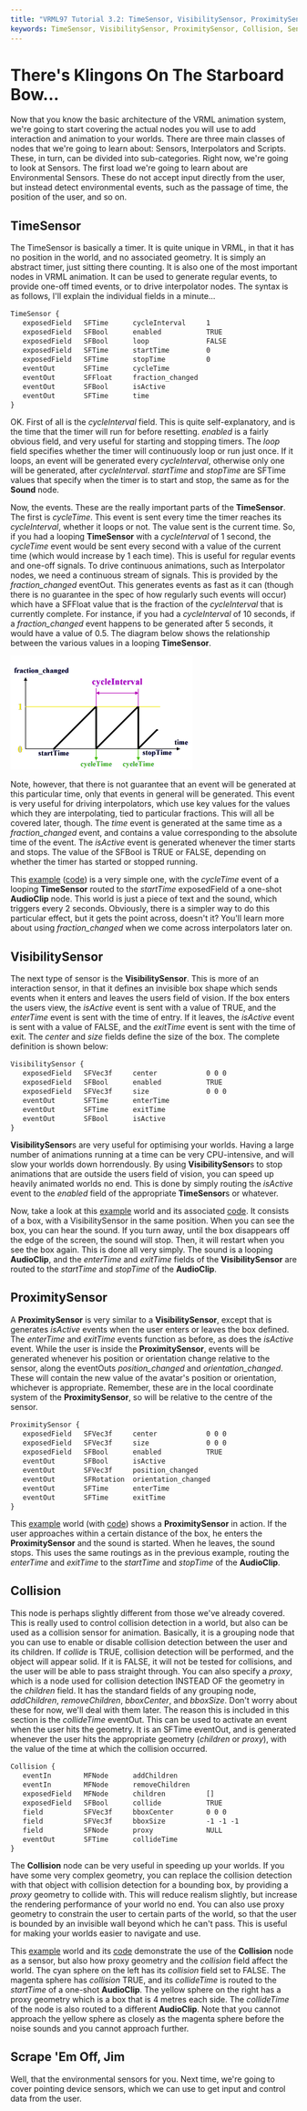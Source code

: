 ```yaml
---
title: "VRML97 Tutorial 3.2: TimeSensor, VisibilitySensor, ProximitySensor, Collision"
keywords: TimeSensor, VisibilitySensor, ProximitySensor, Collision, Sensors, animation,
---
```


# There's Klingons On The Starboard Bow...

Now that you know the basic architecture of the VRML animation system, we're going to start covering the actual nodes you will use to add interaction and animation to your worlds.
There are three main classes of nodes that we're going to learn about: Sensors, Interpolators and Scripts. These, in turn, can be divided into sub-categories.
Right now, we're going to look at Sensors. The first load we're going to learn about are Environmental Sensors. These do not accept input directly from the user, but instead detect
environmental events, such as the passage of time, the position of the user, and so on.

## TimeSensor

The TimeSensor is basically a timer. It is quite unique in VRML, in that it has no position in the world, and no associated geometry. It is simply an abstract timer, just sitting there counting.
It is also one of the most important nodes in VRML animation. It can be used to generate regular events, to provide one-off timed events, or to drive interpolator nodes. The syntax is as follows,
I'll explain the individual fields in a minute...

```
TimeSensor {
   exposedField   SFTime      cycleInterval     1
   exposedField   SFBool      enabled           TRUE
   exposedField   SFBool      loop              FALSE
   exposedField   SFTime      startTime         0
   exposedField   SFTime      stopTime          0
   eventOut       SFTime      cycleTime
   eventOut       SFFloat     fraction_changed
   eventOut       SFBool      isActive
   eventOut       SFTime      time
}
```

OK. First of all is the *cycleInterval* field. This is quite self-explanatory, and is the time that the timer will run for before resetting. *enabled* is a fairly obvious field, and very useful 
for starting and stopping timers. The *loop* field specifies whether the timer will continuously loop or run just once. If it loops, an event will be generated every *cycleInterval*, otherwise only
one will be generated, after *cycleInterval*. *startTime* and *stopTime* are SFTime values that specify when the timer is to start and stop, the same as for the **Sound** node.

Now, the events. These are the really important parts of the **TimeSensor**. The first is *cycleTime*. This event is sent every time the timer reaches its *cycleInterval*, whether it loops or not.
The value sent is the current time. So, if you had a looping **TimeSensor** with a *cycleInterval* of 1 second, the *cycleTime* event would be sent every second with a value of the current time (which would increase by 1 each time).
This is useful for regular events and one-off signals. To drive continuous animations, such as Interpolator nodes, we need a continuous stream of signals. This is provided by the *fraction_changed* eventOut.
This generates events as fast as it can (though there is no guarantee in the spec of how regularly such events will occur) which have a SFFloat value that is the fraction of the *cycleInterval* that is currently complete.
For instance, if you had a *cycleInterval* of 10 seconds, if a *fraction_changed* event happens to be generated after 5 seconds, it would have a value of 0.5. The diagram below shows the relationship between the various 
values in a looping **TimeSensor**.

<IMG SRC="../pics/timesensor.gif" WIDTH=320 HEIGHT=200 ALT="TimeSensor">

Note, however, that there is not guarantee that an event will be generated at this particular time, only that events in general will be generated. This event is very useful for driving interpolators, which use key values 
for the values which they are interpolating, tied to particular fractions. This will all be covered later, though. The *time* event is generated at the same time as a *fraction_changed* event, and contains a value 
corresponding to the absolute time of the event. The *isActive* event is generated whenever the timer starts and stops. The value of the SFBool is TRUE or FALSE, depending on whether the timer has started or stopped running.


This <A HREF="../worlds/tut32a.wrl" TARGET="_new">example</A> (<A HREF="../source/tut32a.html">code</A>) is a very simple one, with the *cycleTime* event of a looping **TimeSensor** routed to the *startTime* exposedField of a one-shot **AudioClip** node. This world is just a piece of text and
the sound, which triggers every 2 seconds. Obviously, there is a simpler way to do this particular effect, but it gets the point across, doesn't it? You'll learn more about using *fraction_changed* when we come across interpolators later on.

## VisibilitySensor

The next type of sensor is the **VisibilitySensor**. This is more of an interaction sensor, in that it defines an invisible box shape which sends events when it enters and leaves the users field of vision.
If the box enters the users view, the *isActive* event is sent with a value of TRUE, and the *enterTime* event is sent with the time of entry. If it leaves, the *isActive* event is sent with a value of FALSE, and the
*exitTime* event is sent with the time of exit. The *center* and *size* fields define the size of the box. The complete definition is shown below:

```
VisibilitySensor {
   exposedField   SFVec3f     center            0 0 0
   exposedField   SFBool      enabled           TRUE
   exposedField   SFVec3f     size              0 0 0
   eventOut       SFTime      enterTime
   eventOut       SFTime      exitTime
   eventOut       SFBool      isActive
}
```

**VisibilitySensor**s are very useful for optimising your worlds. Having a large number of animations running at a time can be very CPU-intensive, and will slow your worlds down horrendously. By using **VisibilitySensor**s to stop animations that are outside 
the users field of vision, you can speed up heavily animated worlds no end. This is done by simply routing the *isActive* event to the *enabled* field of the appropriate **TimeSensor**s or whatever.


Now, take a look at this <A HREF="../worlds/tut32b.wrl" TARGET="_new">example</A> world and its associated <A HREF="../source/tut32b.html">code</A>. It consists of a box, with a VisibilitySensor in the same position. When you can see the box, you can hear the sound. If you turn away, until the box disappears off the edge of the screen,
the sound will stop. Then, it will restart when you see the box again. This is done all very simply. The sound is a looping **AudioClip**, and the *enterTime* and *exitTime* fields of the **VisibilitySensor** are routed to the *startTime* and
*stopTime* of the **AudioClip**.

## ProximitySensor
A **ProximitySensor** is very similar to a **VisibilitySensor**, except that is generates *isActive* events when the user enters or leaves the box defined. The *enterTime* and *exitTime* events function as before, as does the *isActive* event.
While the user is inside the **ProximitySensor**, events will be generated whenever his position or orientation change relative to the sensor, along the eventOuts *position_changed* and *orientation_changed*. These will contain the new value of the avatar's position or orientation, whichever 
is appropriate. Remember, these are in the local coordinate system of the **ProximitySensor**, so will be relative to the centre of the sensor.

```
ProximitySensor {
   exposedField   SFVec3f     center            0 0 0
   exposedField   SFVec3f     size              0 0 0
   exposedField   SFBool      enabled           TRUE
   eventOut       SFBool      isActive
   eventOut       SFVec3f     position_changed
   eventOut       SFRotation  orientation_changed
   eventOut       SFTime      enterTime
   eventOut       SFTime      exitTime
}
```

This <A HREF="../worlds/tut32c.wrl" TARGET="_new">example</A> world (with <A HREF="../source/tut32c.html">code</A>) shows a **ProximitySensor** in action. If the user approaches within a certain distance of the box, he enters the **ProximitySensor** and the sound is started. When he leaves, the sound stops. This uses
the same routings as in the previous example, routing the *enterTime* and *exitTime* to the *startTime* and *stopTime* of the **AudioClip**.

## Collision

This node is perhaps slightly different from those we've already covered. This is really used to control collision detection in a world, but also can be used as a collision sensor for animation. Basically, it is a grouping node that you can use to enable or disable collision detection
between the user and its children. If *collide* is TRUE, collision detection will be performed, and the object will appear solid. If it is FALSE, it will not be tested for collisions, and the user will be able to pass straight through.
You can also specify a *proxy*, which is a node used for collision detection INSTEAD OF the geometry in the *children* field. It has the standard fields of any grouping node, *addChildren*, *removeChildren*, *bboxCenter*, and *bboxSize*. Don't worry about these for now, we'll deal with 
them later. The reason this is included in this section is the *collideTime* eventOut. This can be used to activate an event when the user hits the geometry. It is an SFTime eventOut, and is generated whenever the user hits the appropriate geometry (*children* or *proxy*), with the value of the time at which the collision occurred.

```
Collision {
   eventIn        MFNode      addChildren
   eventIn        MFNode      removeChildren
   exposedField   MFNode      children          []
   exposedField   SFBool      collide           TRUE
   field          SFVec3f     bboxCenter        0 0 0
   field          SFVec3f     bboxSize          -1 -1 -1
   field          SFNode      proxy             NULL
   eventOut       SFTime      collideTime
}
```

The **Collision** node can be very useful in speeding up your worlds. If you have some very complex geometry, you can replace the collision detection with that object with collision detection for a bounding box, by providing a *proxy* geometry to collide with. This will reduce realism slightly, but increase the rendering performance
of your world no end. You can also use proxy geometry to constrain the user to certain parts of the world, so that the user is bounded by an invisible wall beyond which he can't pass. This is useful for making your worlds easier to navigate and use.


This <A HREF="../worlds/tut32d.wrl" TARGET="_new">example</A> world and its <A HREF="../source/tut32d.html">code</A> demonstrate the use of the **Collision** node as a sensor, but also how proxy geometry and the *collision* field affect the world.
The cyan sphere on the left has its *collision* field set to FALSE. The magenta sphere has *collision* TRUE, and its *collideTime* is routed to the *startTime* of a one-shot **AudioClip**. The
yellow sphere on the right has a proxy geometry which is a box that is 4 metres each side. The *collideTime* of the node is also routed to a different **AudioClip**. Note that you cannot approach the yellow sphere as closely as the magenta sphere before the noise sounds and you cannot approach further.

## Scrape 'Em Off, Jim

Well, that the environmental sensors for you. Next time, we're going to cover pointing device sensors, which we can use to get input and control data from the user.

